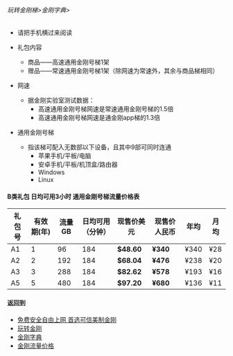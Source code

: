 ###### 玩转金刚梯>金刚字典>

- 请把手机横过来阅读

- 礼包内容
  - 商品——高速通用金刚号梯1架
  - 赠品——常速通用金刚号梯1架（除网速为常速外，其余与商品梯相同）

- 网速
  - 据金刚实验室测试数据：
    - 高速通用金刚号梯网速是常速通用金刚号梯的1.5倍
    - 高速通用金刚号梯网速是通金刚app梯的1.3倍

- 通用金刚号梯
  - 指该梯可配入无数部以下设备，且其中9部可同时连通
    - 苹果手机/平板/电脑
    - 安卓手机/平板/机顶盒/路由器
    - Windows
    - Linux

#### B类礼包 日均可用3小时 通用金刚号梯流量价格表

|礼包号|有效期(年) |流量 GB |日均可用（分钟）|现售价美元|现售价人民币|年均  |月均  |
|-----|---------|-------|--------------|------|-------|-----|-----|
|A1   |1	|96	|184 	 | <strong> $48.60	| <strong>¥340 	 |¥340	|¥28	|																	
|A2   |2	|192	|184 	 | <strong> $68.04	| <strong>¥476 	 |¥238	|¥20	|																	
|A3   |3	|288	|184 	 | <strong> $82.62	| <strong>¥578 	 |¥193	|¥16	|																	
|A5   |5	|480	|184 	 | <strong> $97.20	| <strong>¥680 	 |¥136	|¥11	|																	

#### 返回到
- [免费安全自由上网 首选可信美制金刚](https://github.com/a2zitpro/web/blob/master/%E5%BE%80%E5%90%8E%E7%BF%BB.md)
- [玩转金刚](https://github.com/a2zitpro/web/blob/master/LadderFree/A.md)
- [金刚字典](https://github.com/a2zitpro/web/blob/master/LadderFree/kkDictionary/KKDictionary.md)
- [金刚流量价格](https://github.com/a2zitpro/web/blob/master/LadderFree/kkDictionary/Price/KKDTPrice.md)



